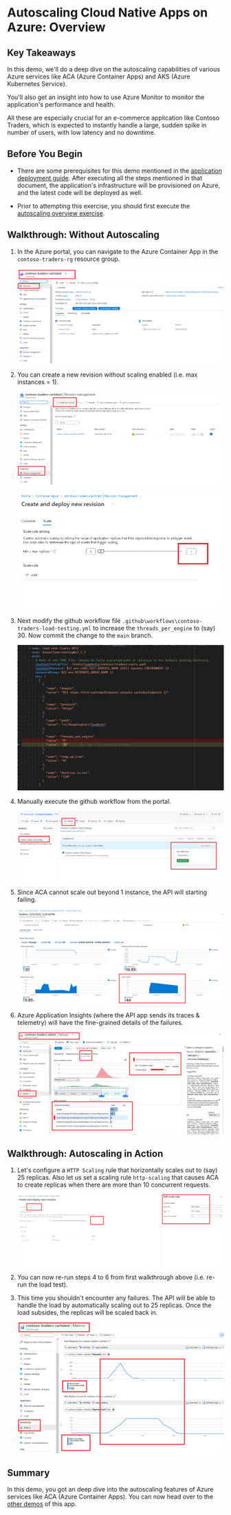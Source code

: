 # Autoscaling Cloud Native Apps on Azure: Overview

## Key Takeaways

In this demo, we'll do a deep dive on the autoscaling capabilities of various Azure services like ACA (Azure Container Apps) and AKS (Azure Kubernetes Service).

You'll also get an insight into how to use Azure Monitor to monitor the application's performance and health.

All these are especially crucial for an e-commerce application like Contoso Traders, which is expected to instantly handle a large, sudden spike in number of users, with low latency and no downtime.

## Before You Begin

* There are some prerequisites for this demo mentioned in the [application deployment guide](../docs/../../docs/app-deployment-guide.md). After executing all the steps mentioned in that document, the application's infrastructure will be provisioned on Azure, and the latest code will be deployed as well.

* Prior to attempting this exercise, you should first execute the [autoscaling overview exercise](./overview.md).

## Walkthrough: Without Autoscaling

1. In the Azure portal, you can navigate to the Azure Container App in the `contoso-traders-rg` resource group.

   ![ACA](./media/aca.png)

2. You can create a new revision without scaling enabled (i.e. max instances = 1).

   ![ACA](./media/aca-revision1.png)

   ![ACA](./media/aca-revision2.png)

3. Next modify the github workflow file `.github\workflows\contoso-traders-load-testing.yml` to increase the `threads_per_engine` to (say) 30. Now commit the change to the `main` branch.

   ![ACA](./media/github-action-edit1.png)

4. Manually execute the github workflow from the portal.

   ![github workflow](./media/github-workflow.png)

5. Since ACA cannot scale out beyond 1 instance, the API will starting failing.

   ![github workflow](./media/l300-load-5xx.png)

6. Azure Application Insights (where the API app sends its traces & telemetry) will have the fine-grained details of the failures.

   ![github workflow](./media/l300-load-failures.png)

## Walkthrough: Autoscaling in Action

1. Let's configure a `HTTP Scaling` rule that horizontally scales out to (say) 25 replicas. Also let us set a scaling rule `http-scaling` that causes ACA to create replicas when there are more than 10 concurrent requests.

   ![ACA Scaling Rules](./media/l300-scaling.png)

2. You can now re-run steps 4 to 6 from first walkthrough above (i.e. re-run the load test).

3. This time you shouldn't encounter any failures. The API will be able to handle the load by automatically scaling out to 25 replicas. Once the load subsides, the replicas will be scaled back in.

   ![github workflow](./media/l300-scale-out.png)

## Summary

In this demo, you got an deep dive into the autoscaling features of Azure services like ACA (Azure Container Apps). You can now head over to the [other demos](../../demo-scripts/) of this app.
